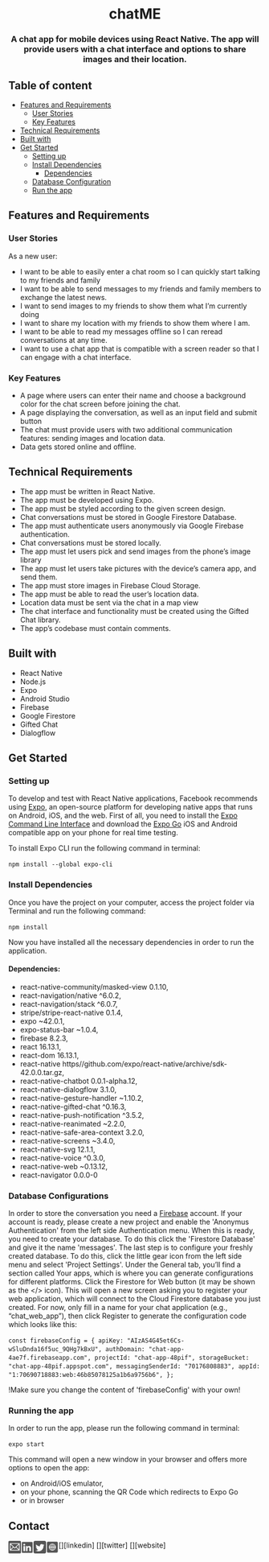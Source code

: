  <div align="center">
  <h1>chatME</h1>
    <h3>
      A chat app for mobile devices using React Native. The app will
      provide users with a chat interface and options to share images and their
      location.
    </h3>
 </div>

 <h2>Table of content</h2>

  + [Features and Requirements](#features)
      * [User Stories](#stories)
      * [Key Features](#key-features)
  + [Technical Requirements](#technical)
  + [Built with](#built)
  + [Get Started](#get-started)
      * [Setting up](#setting-up)
      + [Install Dependencies](#install-dep)
          * [Dependencies](#dependencies) 
      * [Database Configuration](#config)
      * [Run the app](#run)


<h2 id="features">Features and Requirements</h2>

<h3 id="stories">User Stories</h3>

<p>
  As a new user: 
</p>

<ul>
  <li>
    I want to be able to easily enter a chat room so I can quickly start talking to my
    friends and family
  </li>
  <li>
    I want to be able to send messages to my friends and family members to exchange
  the latest news.
  </li>
  <li>
     I want to send images to my friends to show them what I’m currently doing
  </li>
  <li>
     I want to share my location with my friends to show them where I am.
  </li>
  <li>
    I want to be able to read my messages offline so I can reread conversations at any
    time.
  </li>
  <li>
    I want to use a chat app that is compatible with a screen
    reader so that I can engage with a chat interface.
  </li>
</ul>

<h3 id="key-features">Key Features</h3>

<ul>
   <li>
    A page where users can enter their name and choose a background color for the chat screen
    before joining the chat.
  </li>
  <li>
    A page displaying the conversation, as well as an input field and submit button
  </li>
  <li>
    The chat must provide users with two additional communication features: sending images
    and location data.
  </li>
  <li>
    Data gets stored online and offline.
  </li>
</ul>

<h2 id="technical">Technical Requirements</h2>

<ul>
  <li>
    The app must be written in React Native.
  </li>
  <li>
    The app must be developed using Expo.
  </li>
  <li>
     The app must be styled according to the given screen design.
  </li>
  <li>
     Chat conversations must be stored in Google Firestore Database.
  </li>
  <li>
    The app must authenticate users anonymously via Google Firebase authentication.
  </li>
  <li>
    Chat conversations must be stored locally.
  </li>
  <li>
    The app must let users pick and send images from the phone’s image library
  </li>
  <li>
    The app must let users take pictures with the device’s camera app, and send them.
  </li>
  <li>
    The app must store images in Firebase Cloud Storage.
  </li>
  <li>
     The app must be able to read the user’s location data.
  </li>
  <li>
    Location data must be sent via the chat in a map view
  </li>
  <li>
    The chat interface and functionality must be created using the Gifted Chat library.
  </li>
  <li>
    The app’s codebase must contain comments.
  </li>
</ul>

<h2 id="built">Built with</h2>

<ul>
  <li>React Native</li>
  <li>Node.js</li>
  <li>Expo</li>
  <li>Android Studio</li>
  <li>Firebase</li>
  <li>Google Firestore</li>
  <li>Gifted Chat</li>
  <li>Dialogflow</li>
</ul>


<h2 id="get-started">Get Started</h2>

<h3 id="setting-up">Setting up</h3>

  To develop and test with React Native applications, Facebook recommends using [Expo](https://docs.expo.dev/), an open-source platform for developing native apps that runs on Android, iOS, and the web. First of all, you need to install the [Expo Command Line Interface](https://docs.expo.dev/workflow/expo-cli/) and download the [Expo Go](https://docs.expo.dev/guides/sharing-preview-releases/#expo-go) iOS and Android compatible app on your phone for real time testing.

  To install Expo CLI run the following command in terminal:

  `npm install --global expo-cli`

<h3 id="install-dep">Install Dependencies</h3>

  Once you have the project on your computer, access the project folder via Terminal and run the following command:

  `npm install`

  Now you have installed all the necessary dependencies in order to run the application.

<h4 id="dependencies">Dependencies:</h4>

<ul>
  <li>react-native-community/masked-view 0.1.10,</li>
  <li>react-navigation/native ^6.0.2,</li>
  <li>react-navigation/stack ^6.0.7,</li>
  <li>stripe/stripe-react-native 0.1.4,</li>
  <li>expo ~42.0.1,</li>
  <li>expo-status-bar ~1.0.4,</li>
  <li>firebase 8.2.3,</li>
  <li>react 16.13.1,</li>
  <li>react-dom 16.13.1,</li>
  <li>react-native https//github.com/expo/react-native/archive/sdk-42.0.0.tar.gz,</li>
  <li>react-native-chatbot 0.0.1-alpha.12,</li>
  <li>react-native-dialogflow 3.1.0,</li>
  <li>react-native-gesture-handler ~1.10.2,</li>
  <li>react-native-gifted-chat ^0.16.3,</li>
  <li>react-native-push-notification ^3.5.2,</li>
  <li>react-native-reanimated ~2.2.0,</li>
  <li>react-native-safe-area-context 3.2.0,</li>
  <li>react-native-screens ~3.4.0,</li>
  <li>react-native-svg 12.1.1,</li>
  <li>react-native-voice ^0.3.0,</li>
  <li>react-native-web ~0.13.12,</li>
  <li>react-navigator 0.0.0-0</li>
</ul>

<h3 id="config">Database Configurations</h3>

In order to store the conversation you need a [Firebase](https://console.firebase.google.com/) account. If your account is ready, please create a new project and enable the 'Anonymus Authentication' from the left side Authentication menu. When this is ready, you need to create your database. To do this click the 'Firestore Database' and give it the name 'messages'.
The last step is to configure your freshly created database. To do this, click the little gear icon from the left side menu and select 'Project Settings'. Under the General tab, you’ll find a section called Your apps, which is where you can generate configurations for different platforms. Click the Firestore for Web button (it may be shown as the </> icon). This will open a new screen asking you to register your web application, which will connect to the Cloud Firestore database you just created. For now, only fill in a name for your chat application (e.g., “chat_web_app”), then click Register to generate the configuration code which looks like this:

`const firebaseConfig = {
  apiKey: "AIzAS4G45et6Cs-wSluDnda16f5uc_9QHg7kBxU",
  authDomain: "chat-app-4ae7f.firebaseapp.com",
  projectId: "chat-app-48pif",
  storageBucket: "chat-app-48pif.appspot.com",
  messagingSenderId: "70176808883",
  appId: "1:70690718883:web:46b85078125a1b6a9756b6",
};`

!Make sure you change the content of 'firebaseConfig' with your own!

<h3 id="run">Running the app</h3>

In order to run the app, please run the following command in terminal:

`expo start`

This command will open a new window in your browser and offers more options to open the app: 
<ul>
  <li>on Android/iOS emulator,</li>
  <li>on your phone, scanning the QR Code which redirects to Expo Go</li>
  <li>or in browser</li>
</ul> 

<h2>Contact</h2>

[<img align="left" alt="send me an email" width="25px" src="https://github.com/mihocsaszilard/chatME/blob/main/assets/mail.svg" />](mihocsa48@gmail.com)
[<img align="left" alt="linkedin profile" width="25px" src="https://github.com/mihocsaszilard/chatME/blob/main/assets/linkedin.svg" />][linkedin]
[<img align="left" alt="twitter profile" width="25px" src="https://github.com/mihocsaszilard/chatME/blob/main/assets/twitter.svg" />][twitter]
[<img align="left" alt="portfolio website" width="25px" src="https://github.com/mihocsaszilard/chatME/blob/main/assets/website.svg" />][website]
